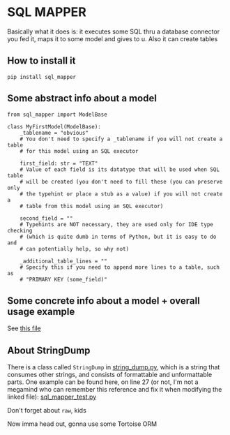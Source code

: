 # SQL MAPPER

Basically what it does is: it executes some SQL thru a database connector you
fed it, maps it to some model and gives to u. Also it can create tables

## How to install it

`pip install sql_mapper`

## Some abstract info about a model

    from sql_mapper import ModelBase

    class MyFirstModel(ModelBase):
        _tablename = "obvious"
        # You don't need to specify a _tablename if you will not create a table
        # for this model using an SQL executor

        first_field: str = "TEXT"
        # Value of each field is its datatype that will be used when SQL table
        # will be created (you don't need to fill these (you can preserve only
        # the typehint or place a stub as a value) if you will not create a
        # table from this model using an SQL executor)

        second_field = ""
        # Typehints are NOT necessary, they are used only for IDE type checking
        # (which is quite dumb in terms of Python, but it is easy to do and
        # can potentially help, so why not)

        _additional_table_lines = ""
        # Specify this if you need to append more lines to a table, such as
        # "PRIMARY KEY (some_field)"

## Some concrete info about a model + overall usage example

See [this file](tests/docs_example_test.py)

## About StringDump

There is a class called `StringDump` in
[string_dump.py](sql_mapper/string_dump.py), which
is a string that consumes other strings, and consists of formattable and
unformattable parts. One example can be found here, on line 27 (or not, I'm
not a megamind who can remember this reference and fix it when modifying the
linked file): [sql_mapper_test.py](tests/sql_mapper_test.py)

Don't forget about `raw`, kids

Now imma head out, gonna use some Tortoise ORM
